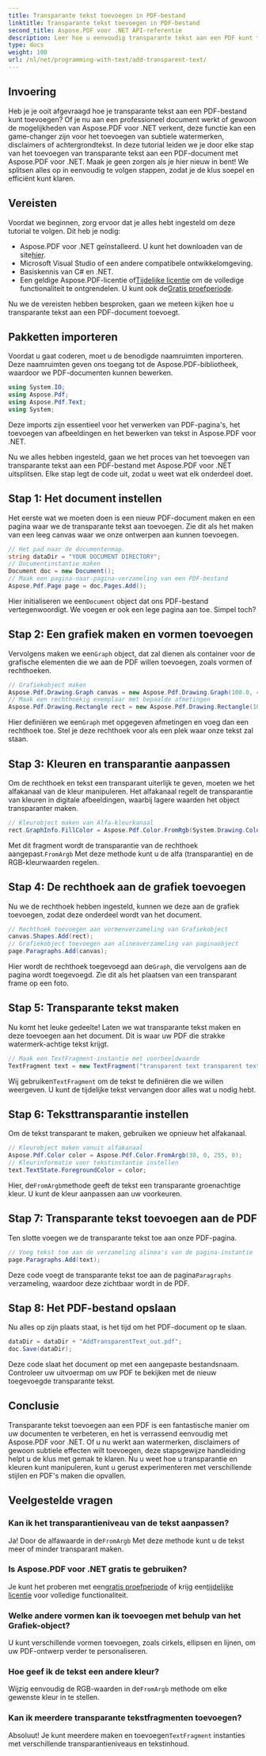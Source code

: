 ```yaml
---
title: Transparante tekst toevoegen in PDF-bestand
linktitle: Transparante tekst toevoegen in PDF-bestand
second_title: Aspose.PDF voor .NET API-referentie
description: Leer hoe u eenvoudig transparante tekst aan een PDF kunt toevoegen met Aspose.PDF voor .NET met deze uitgebreide gids. Stapsgewijze instructies voor het bereiken van perfecte transparantie.
type: docs
weight: 100
url: /nl/net/programming-with-text/add-transparent-text/
---
```

## Invoering

Heb je je ooit afgevraagd hoe je transparante tekst aan een PDF-bestand kunt toevoegen? Of je nu aan een professioneel document werkt of gewoon de mogelijkheden van Aspose.PDF voor .NET verkent, deze functie kan een game-changer zijn voor het toevoegen van subtiele watermerken, disclaimers of achtergrondtekst. In deze tutorial leiden we je door elke stap van het toevoegen van transparante tekst aan een PDF-document met Aspose.PDF voor .NET. Maak je geen zorgen als je hier nieuw in bent! We splitsen alles op in eenvoudig te volgen stappen, zodat je de klus soepel en efficiënt kunt klaren.

## Vereisten

Voordat we beginnen, zorg ervoor dat je alles hebt ingesteld om deze tutorial te volgen. Dit heb je nodig:

-  Aspose.PDF voor .NET geïnstalleerd. U kunt het downloaden van de site[hier](https://releases.aspose.com/pdf/net/).
- Microsoft Visual Studio of een andere compatibele ontwikkelomgeving.
- Basiskennis van C# en .NET.
-  Een geldige Aspose.PDF-licentie of[Tijdelijke licentie](https://purchase.aspose.com/temporary-license/) om de volledige functionaliteit te ontgrendelen. U kunt ook de[Gratis proefperiode](https://releases.aspose.com/).

Nu we de vereisten hebben besproken, gaan we meteen kijken hoe u transparante tekst aan een PDF-document toevoegt.

## Pakketten importeren

Voordat u gaat coderen, moet u de benodigde naamruimten importeren. Deze naamruimten geven ons toegang tot de Aspose.PDF-bibliotheek, waardoor we PDF-documenten kunnen bewerken.

```csharp
using System.IO;
using Aspose.Pdf;
using Aspose.Pdf.Text;
using System;
```

Deze imports zijn essentieel voor het verwerken van PDF-pagina's, het toevoegen van afbeeldingen en het bewerken van tekst in Aspose.PDF voor .NET.

Nu we alles hebben ingesteld, gaan we het proces van het toevoegen van transparante tekst aan een PDF-bestand met Aspose.PDF voor .NET uitsplitsen. Elke stap legt de code uit, zodat u weet wat elk onderdeel doet.

## Stap 1: Het document instellen

Het eerste wat we moeten doen is een nieuw PDF-document maken en een pagina waar we de transparante tekst aan toevoegen. Zie dit als het maken van een leeg canvas waar we onze ontwerpen aan kunnen toevoegen.

```csharp
// Het pad naar de documentenmap.
string dataDir = "YOUR DOCUMENT DIRECTORY";
// Documentinstantie maken
Document doc = new Document();
// Maak een pagina-naar-pagina-verzameling van een PDF-bestand
Aspose.Pdf.Page page = doc.Pages.Add();
```

 Hier initialiseren we een`Document` object dat ons PDF-bestand vertegenwoordigt. We voegen er ook een lege pagina aan toe. Simpel toch?

## Stap 2: Een grafiek maken en vormen toevoegen

 Vervolgens maken we een`Graph` object, dat zal dienen als container voor de grafische elementen die we aan de PDF willen toevoegen, zoals vormen of rechthoeken.

```csharp
// Grafiekobject maken
Aspose.Pdf.Drawing.Graph canvas = new Aspose.Pdf.Drawing.Graph(100.0, 400.0);
// Maak een rechthoekig exemplaar met bepaalde afmetingen
Aspose.Pdf.Drawing.Rectangle rect = new Aspose.Pdf.Drawing.Rectangle(100, 100, 400, 400);
```

 Hier definiëren we een`Graph` met opgegeven afmetingen en voeg dan een rechthoek toe. Stel je deze rechthoek voor als een plek waar onze tekst zal staan.

## Stap 3: Kleuren en transparantie aanpassen

Om de rechthoek en tekst een transparant uiterlijk te geven, moeten we het alfakanaal van de kleur manipuleren. Het alfakanaal regelt de transparantie van kleuren in digitale afbeeldingen, waarbij lagere waarden het object transparanter maken.

```csharp
// Kleurobject maken van Alfa-kleurkanaal
rect.GraphInfo.FillColor = Aspose.Pdf.Color.FromRgb(System.Drawing.Color.FromArgb(128, System.Drawing.Color.FromArgb(12957183)));
```

 Met dit fragment wordt de transparantie van de rechthoek aangepast.`FromArgb` Met deze methode kunt u de alfa (transparantie) en de RGB-kleurwaarden regelen.

## Stap 4: De rechthoek aan de grafiek toevoegen

Nu we de rechthoek hebben ingesteld, kunnen we deze aan de grafiek toevoegen, zodat deze onderdeel wordt van het document.

```csharp
// Rechthoek toevoegen aan vormenverzameling van Grafiekobject
canvas.Shapes.Add(rect);
// Grafiekobject toevoegen aan alineaverzameling van paginaobject
page.Paragraphs.Add(canvas);
```

 Hier wordt de rechthoek toegevoegd aan de`Graph`, die vervolgens aan de pagina wordt toegevoegd. Zie dit als het plaatsen van een transparant frame op een foto.

## Stap 5: Transparante tekst maken

Nu komt het leuke gedeelte! Laten we wat transparante tekst maken en deze toevoegen aan het document. Dit is waar uw PDF die strakke watermerk-achtige tekst krijgt.

```csharp
// Maak een TextFragment-instantie met voorbeeldwaarde
TextFragment text = new TextFragment("transparent text transparent text transparent text...");
```

 Wij gebruiken`TextFragment` om de tekst te definiëren die we willen weergeven. U kunt de tijdelijke tekst vervangen door alles wat u nodig hebt.

## Stap 6: Teksttransparantie instellen

Om de tekst transparant te maken, gebruiken we opnieuw het alfakanaal.

```csharp
// Kleurobject maken vanuit alfakanaal
Aspose.Pdf.Color color = Aspose.Pdf.Color.FromArgb(30, 0, 255, 0);
// Kleurinformatie voor tekstinstantie instellen
text.TextState.ForegroundColor = color;
```

 Hier, de`FromArgb`methode geeft de tekst een transparante groenachtige kleur. U kunt de kleur aanpassen aan uw voorkeuren.

## Stap 7: Transparante tekst toevoegen aan de PDF

Ten slotte voegen we de transparante tekst toe aan onze PDF-pagina.

```csharp
// Voeg tekst toe aan de verzameling alinea's van de pagina-instantie
page.Paragraphs.Add(text);
```

 Deze code voegt de transparante tekst toe aan de pagina`Paragraphs` verzameling, waardoor deze zichtbaar wordt in de PDF.

## Stap 8: Het PDF-bestand opslaan

Nu alles op zijn plaats staat, is het tijd om het PDF-document op te slaan.

```csharp
dataDir = dataDir + "AddTransparentText_out.pdf";
doc.Save(dataDir);
```

Deze code slaat het document op met een aangepaste bestandsnaam. Controleer uw uitvoermap om uw PDF te bekijken met de nieuw toegevoegde transparante tekst.

## Conclusie

Transparante tekst toevoegen aan een PDF is een fantastische manier om uw documenten te verbeteren, en het is verrassend eenvoudig met Aspose.PDF voor .NET. Of u nu werkt aan watermerken, disclaimers of gewoon subtiele effecten wilt toevoegen, deze stapsgewijze handleiding helpt u de klus met gemak te klaren. Nu u weet hoe u transparantie en kleuren kunt manipuleren, kunt u gerust experimenteren met verschillende stijlen en PDF's maken die opvallen.

## Veelgestelde vragen

### Kan ik het transparantieniveau van de tekst aanpassen?  
 Ja! Door de alfawaarde in de`FromArgb` Met deze methode kunt u de tekst meer of minder transparant maken.

### Is Aspose.PDF voor .NET gratis te gebruiken?  
 Je kunt het proberen met een[gratis proefperiode](https://releases.aspose.com/) of krijg een[tijdelijke licentie](https://purchase.aspose.com/temporary-license/) voor volledige functionaliteit.

### Welke andere vormen kan ik toevoegen met behulp van het Grafiek-object?  
U kunt verschillende vormen toevoegen, zoals cirkels, ellipsen en lijnen, om uw PDF-ontwerp verder te personaliseren.

### Hoe geef ik de tekst een andere kleur?  
 Wijzig eenvoudig de RGB-waarden in de`FromArgb` methode om elke gewenste kleur in te stellen.

### Kan ik meerdere transparante tekstfragmenten toevoegen?  
Absoluut! Je kunt meerdere maken en toevoegen`TextFragment` instanties met verschillende transparantieniveaus en tekstinhoud.